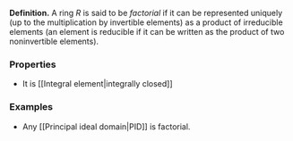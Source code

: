 **Definition.** A ring $R$ is said to be _factorial_ if it can be represented uniquely (up to the multiplication by invertible elements) as a product of irreducible elements (an element is reducible if it can be written as the product of two noninvertible elements).

### Properties
- It is [[Integral element|integrally closed]]

### Examples
- Any [[Principal ideal domain|PID]] is factorial.